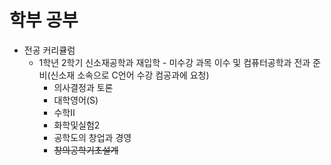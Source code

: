 # 학부 공부
- 전공 커리큘럼
  - 1학년 2학기
      신소재공학과 재입학 - 미수강 과목 이수 및 컴퓨터공학과 전과 준비(신소재 소속으로 C언어 수강 컴공과에 요청)
    - 의사결정과 토론
    - 대학영어(S)
    - 수학Ⅱ
    - 화학및실험2
    - 공학도의 창업과 경영
    - ~~창의공학기초설계~~
